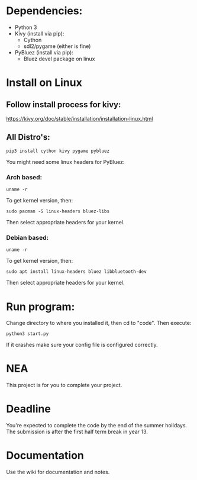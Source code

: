 # Dependencies:
- Python 3
- Kivy (install via pip):
  - Cython
  - sdl2/pygame (either is fine)
- PyBluez (install via pip):
  - Bluez devel package on linux

# Install on Linux
## Follow install process for kivy:
https://kivy.org/doc/stable/installation/installation-linux.html

## All Distro's:
```
pip3 install cython kivy pygame pybluez
```
You might need some linux headers for PyBluez:
### Arch based:
```
uname -r
```
To get kernel version, then:
```
sudo pacman -S linux-headers bluez-libs
```
Then select appropriate headers for your kernel.
### Debian based:
```
uname -r
```
To get kernel version, then:
```
sudo apt install linux-headers bluez libbluetooth-dev
```
Then select appropriate headers for your kernel.

# Run program:
Change directory to where you installed it, then cd to "code".
Then execute:
```
python3 start.py
```
If it crashes make sure your config file is configured correctly.

# NEA
This project is for you to complete your project.

# Deadline
You're expected to complete the code by the end of the summer holidays. The submission is after the first half term break in year 13.

# Documentation
Use the wiki for documentation and notes.
